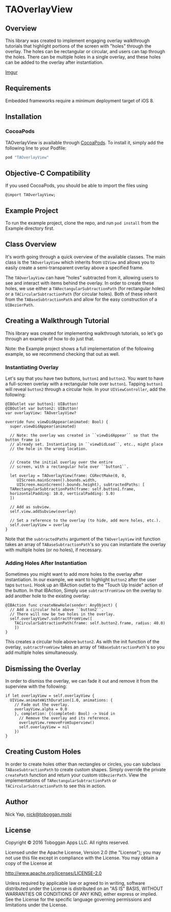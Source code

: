 # TAOverlayView

<!-- [![CI Status](http://img.shields.io/travis/Nick Yap/TAOverlayView.svg?style=flat)](https://travis-ci.org/Nick Yap/TAOverlayView) -->
<!-- [![Version](https://img.shields.io/cocoapods/v/TAOverlayView.svg?style=flat)](http://cocoapods.org/pods/TAOverlayView) -->
<!-- [![License](https://img.shields.io/cocoapods/l/TAOverlayView.svg?style=flat)](http://cocoapods.org/pods/TAOverlayView) -->
<!-- [![Platform](https://img.shields.io/cocoapods/p/TAOverlayView.svg?style=flat)](http://cocoapods.org/pods/TAOverlayView) -->




## Overview

This library was created to implement engaging overlay walkthrough tutorials that highlight portions of the screen with "holes" through the overlay. The holes can be rectangular or circular, and users can tap through the holes. There can be multiple holes in a single overlay, and these holes can be added to the overlay after instantiation.

[Imgur](http://i.imgur.com/vnITWJl.gifv)


## Requirements
Embedded frameworks require a minimum deployment target of iOS 8.

## Installation

### CocoaPods

TAOverlayView is available through [CocoaPods](http://cocoapods.org). To install
it, simply add the following line to your Podfile:

```ruby
pod "TAOverlayView"
```

## Objective-C Compatibility
If you used CocoaPods, you should be able to import the files using

```@import TAOverlayView;```

## Example Project

To run the example project, clone the repo, and run `pod install` from the Example directory first.


## Class Overview

It's worth going through a quick overview of the available classes. The main class is the `TAOverlayView` which inherits from `UIView` and allows you to easily create a semi-transparent overlay above a specified frame.

The `TAOverlayView` can have "holes" subtracted from it, allowing users to see and interact with items behind the overlay. In order to create these holes, we use either a `TARectangularSubtractionPath` (for rectangular holes) or a `TACircularSubtractionPath` (for circular holes). Both of these inherit from the `TABaseSubtractionPath` and allow for the easy construction of a `UIBezierPath`.



## Creating a Walkthrough Tutorial
This library was created for implementing walkthrough tutorials, so let's go through an example of how to do just that.

Note: the Example project shows a full implementation of the following example, so we recommend checking that out as well.


### Instantiating Overlay

Let's say that you have two buttons, `button1` and `button2`. You want to have a full-screen overlay with a rectangular hole over `button1`. Tapping `button1` will reveal `button2` through a circular hole. In your `UIViewController`, add the following:

    @IBOutlet var button1: UIButton!
    @IBOutlet var button2: UIButton!
    var overlayView: TAOverlayView?

    override func viewDidAppear(animated: Bool) {
      super.viewDidAppear(animated)

      // Note: the overlay was created in ``viewDidAppear`` so that the button frame is
      // already set. Instantiating in ``viewDidLoad``, etc., might place
      // the hole in the wrong location.


      // Create the initial overlay over the entire
      // screen, with a rectangular hole over ``button1``.

      let overlay = TAOverlayView(frame: CGRectMake(0, 0,
         UIScreen.mainScreen().bounds.width,
         UIScreen.mainScreen().bounds.height), subtractedPaths: [
      TARectangularSubtractionPath(frame: self.button1.frame,
      horizontalPadding: 10.0, verticalPadding: 5.0)
      ])

      // Add as subview.
      self.view.addSubview(overlay)

      // Set a reference to the overlay (to hide, add more holes, etc.).
      self.overlayView = overlay
    }


Note that the `subtractedPaths` argument of the `TAOverlayView` init function takes an array of `TABaseSubtractionPath`'s so you can instantiate the overlay with multiple holes (or no holes), if necessary.

### Adding Holes After Instantiation

Sometimes you might want to add more holes to the overlay after instantiation. In our example, we want to highlight `button2` after the user taps `button1`. Hook up an IBAction outlet to the "Touch Up Inside" action of the button. In that IBAction, Simply use ``subtractFromView`` on the overlay to add another hole to the existing overlay:


    @IBAction func createNewHole(sender: AnyObject) {
      // Add a circular hole above ``button2``.
      // There will now be two holes in the overlay.
      self.overlayView?.subtractFromView([
        TACircularSubtractionPath(frame: self.button2.frame, radius: 40.0)
        ])
    }

This creates a circular hole above `button2`. As with the init function of the overlay, `subtractFromView` takes an array of `TABaseSubtractionPath`'s so you add multiple holes simultaneously.

## Dismissing the Overlay

In order to dismiss the overlay, we can fade it out and remove it from the superview with the following:

    if let overlayView = self.overlayView {
      UIView.animateWithDuration(1.0, animations: {
        // Fade out the overlay.
        overlayView.alpha = 0.0
        }, completion: {(completed: Bool) -> Void in
          // Remove the overlay and its reference.
          overlayView.removeFromSuperview()
          self.overlayView = nil
        })
    }

## Creating Custom Holes

In order to create holes other than rectangles or circles, you can subclass `TABaseSubtractionPath` to create custom shapes. Simply override the private `createPath` function and return your custom `UIBezierPath`. View the implementations of `TARectangularSubtractionPath` or `TACircularSubtractionPath` to see this in action.


## Author

Nick Yap, nick@toboggan.mobi

## License

Copyright © 2016 Toboggan Apps LLC. All rights reserved.

Licensed under the Apache License, Version 2.0 (the "License");
you may not use this file except in compliance with the License.
You may obtain a copy of the License at

http://www.apache.org/licenses/LICENSE-2.0

Unless required by applicable law or agreed to in writing, software
distributed under the License is distributed on an "AS IS" BASIS,
WITHOUT WARRANTIES OR CONDITIONS OF ANY KIND, either express or implied.
See the License for the specific language governing permissions and
limitations under the License.
